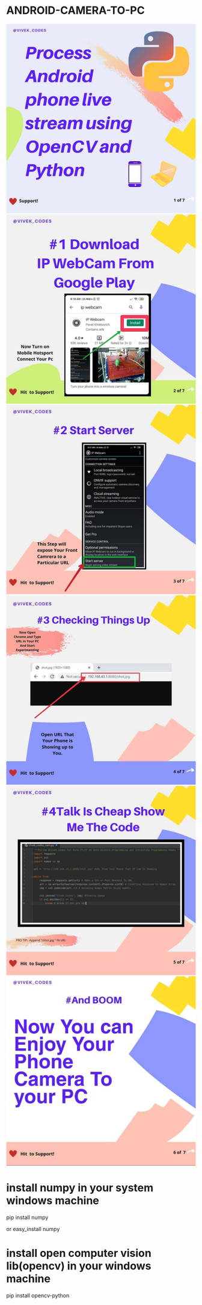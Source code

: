 # ANDROID-CAMERA-TO-PC
![](readme%20img/1.jpg)
![](readme%20img/2.jpg)
![](readme%20img/3.jpg)
![](readme%20img/4.jpg)
![](readme%20img/5.jpg)
![](readme%20img/6.jpg)
# install numpy in your system windows machine

pip install numpy
 
 or
easy_install numpy

# install open computer vision lib(opencv) in your windows machine

pip install opencv-python
